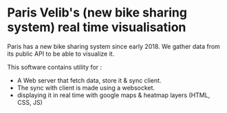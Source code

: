 # Paris Velib's (new bike sharing system) real time visualisation

Paris has a new bike sharing system since early 2018. We gather data from its public API to be able to visualize it.

This software contains utility for :
- A Web server that fetch data, store it & sync client.
- The sync with client is made using a websocket.
- displaying it in real time with google maps & heatmap layers (HTML, CSS, JS)
